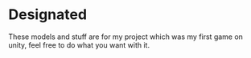 # Designated
These models and stuff are for my project which was my first game on unity, feel free to do what you want with it.
